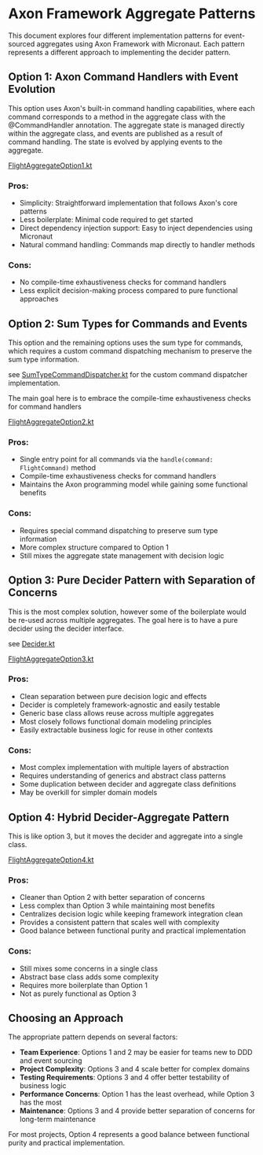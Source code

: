 # Axon Framework Aggregate Patterns

This document explores four different implementation patterns for event-sourced aggregates using Axon Framework with Micronaut. Each pattern represents a different approach to implementing the decider pattern.

## Option 1: Axon Command Handlers with Event Evolution

This option uses Axon's built-in command handling capabilities, where each command corresponds to a method in the aggregate class with the @CommandHandler annotation. 
The aggregate state is managed directly within the aggregate class, and events are published as a result of command handling.
The state is evolved by applying events to the aggregate.

[FlightAggregateOption1.kt](./FlightAggregateOption1.kt)

### Pros:
- Simplicity: Straightforward implementation that follows Axon's core patterns
- Less boilerplate: Minimal code required to get started
- Direct dependency injection support: Easy to inject dependencies using Micronaut
- Natural command handling: Commands map directly to handler methods

### Cons:
- No compile-time exhaustiveness checks for command handlers
- Less explicit decision-making process compared to pure functional approaches

## Option 2: Sum Types for Commands and Events

This option and the remaining options uses the sum type for commands, which requires a custom command dispatching mechanism to preserve the sum type information.

see [SumTypeCommandDispatcher.kt](../SumTypeCommandDispatcher.kt) for the custom command dispatcher implementation.

The main goal here is to embrace the compile-time exhaustiveness checks for command handlers

[FlightAggregateOption2.kt](./FlightAggregateOption2.kt)

### Pros:
- Single entry point for all commands via the `handle(command: FlightCommand)` method
- Compile-time exhaustiveness checks for command handlers
- Maintains the Axon programming model while gaining some functional benefits

### Cons:
- Requires special command dispatching to preserve sum type information
- More complex structure compared to Option 1
- Still mixes the aggregate state management with decision logic

## Option 3: Pure Decider Pattern with Separation of Concerns

This is the most complex solution, however some of the boilerplate would be re-used across multiple aggregates. The goal here is to have a pure decider using the decider interface.

see [Decider.kt](./Decider.kt) 

[FlightAggregateOption3.kt](./FlightAggregateOption3.kt)

### Pros:
- Clean separation between pure decision logic and effects
- Decider is completely framework-agnostic and easily testable
- Generic base class allows reuse across multiple aggregates
- Most closely follows functional domain modeling principles
- Easily extractable business logic for reuse in other contexts

### Cons:
- Most complex implementation with multiple layers of abstraction
- Requires understanding of generics and abstract class patterns
- Some duplication between decider and aggregate class definitions
- May be overkill for simpler domain models

## Option 4: Hybrid Decider-Aggregate Pattern

This is like option 3, but it moves the decider and aggregate into a single class.

[FlightAggregateOption4.kt](./FlightAggregateOption4.kt)

### Pros:
- Cleaner than Option 2 with better separation of concerns
- Less complex than Option 3 while maintaining most benefits
- Centralizes decision logic while keeping framework integration clean
- Provides a consistent pattern that scales well with complexity
- Good balance between functional purity and practical implementation

### Cons:
- Still mixes some concerns in a single class
- Abstract base class adds some complexity
- Requires more boilerplate than Option 1
- Not as purely functional as Option 3

## Choosing an Approach

The appropriate pattern depends on several factors:

- **Team Experience**: Options 1 and 2 may be easier for teams new to DDD and event sourcing
- **Project Complexity**: Options 3 and 4 scale better for complex domains
- **Testing Requirements**: Options 3 and 4 offer better testability of business logic
- **Performance Concerns**: Option 1 has the least overhead, while Option 3 has the most
- **Maintenance**: Options 3 and 4 provide better separation of concerns for long-term maintenance

For most projects, Option 4 represents a good balance between functional purity and practical implementation.
